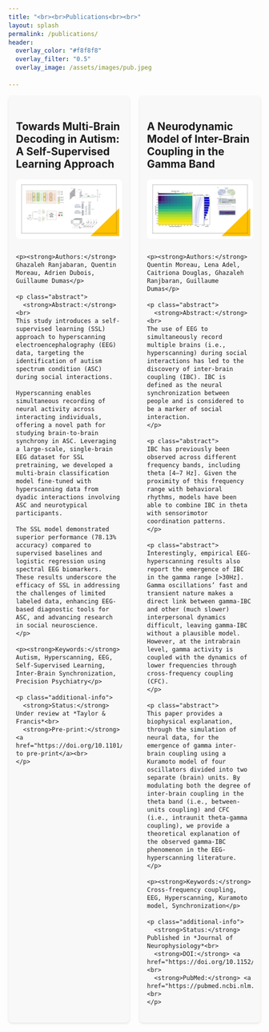 ```yaml
---
title: "<br><br>Publications<br><br>"
layout: splash
permalink: /publications/
header:
  overlay_color: "#f8f8f8"
  overlay_filter: "0.5"
  overlay_image: /assets/images/pub.jpeg

---
```



<!-- ---


<div class="section_pub">
  <h2 class="publication-title">Towards Multi-Brain Decoding in Autism: A Self-Supervised Learning Approach</h2>
  <p><strong>Authors:</strong> Ghazaleh Ranjabaran, Quentin Moreau, Adrien Dubois, Guillaume Dumas</p>

  <p class="abstract">
    <strong>Abstract:</strong><br>
    This study introduces a self-supervised learning (SSL) approach to hyperscanning electroencephalography (EEG) data, targeting the identification of autism spectrum condition (ASC) during social interactions. Hyperscanning enables simultaneous recording of neural activity across interacting individuals, offering a novel path for studying brain-to-brain synchrony in ASC. Leveraging a large-scale, single-brain EEG dataset for SSL pretraining, we developed a multi-brain classification model fine-tuned with hyperscanning data from dyadic interactions involving ASC and neurotypical participants. The SSL model demonstrated superior performance (78.13% accuracy) compared to supervised baselines and logistic regression using spectral EEG biomarkers. These results underscore the efficacy of SSL in addressing the challenges of limited labeled data, enhancing EEG-based diagnostic tools for ASC, and advancing research in social neuroscience.
  </p>

  <p><strong>Keywords:</strong> Autism, Hyperscanning, EEG, Self-Supervised Learning, Inter-Brain Synchronization, Precision Psychiatry</p>

  <p class="additional-info">
    <strong>Status:</strong> Under review at *Taylor & Francis*<br>
    <strong>Pre-print:</strong> <a href="https://doi.org/10.1101/2025.01.28.635297">Link to pre-print</a><br>
  </p>
</div>

---

<div class="section_pub">
  <h2 class="publication-title">A Neurodynamic Model of Inter-Brain Coupling in the Gamma Band</h2>
  <p><strong>Authors:</strong> Quentin Moreau, Lena Adel, Caitriona Douglas, Ghazaleh Ranjbaran, Guillaume Dumas</p>

  <p class="abstract">
    <strong>Abstract:</strong><br>
    The use of EEG to simultaneously record multiple brains (i.e., hyperscanning) during social interactions has led to the discovery of inter-brain coupling (IBC). IBC is defined as the neural synchronization between people and is considered to be a marker of social interaction. IBC has previously been observed across different frequency bands, including theta [4–7 Hz]. Given the proximity of this frequency range with behavioral rhythms, models have been able to combine IBC in theta with sensorimotor coordination patterns. Interestingly, empirical EEG-hyperscanning results also report the emergence of IBC in the gamma range [>30Hz]. Gamma oscillations’ fast and transient nature makes a direct link between gamma-IBC and other (much slower) interpersonal dynamics difficult, leaving gamma-IBC without a plausible model. However, at the intrabrain level, gamma activity is coupled with the dynamics of lower frequencies through cross-frequency coupling (CFC). This paper provides a biophysical explanation, through the simulation of neural data, for the emergence of gamma inter-brain coupling using a Kuramoto model of four oscillators divided into two separate (brain) units. By modulating both the degree of inter-brain coupling in the theta band (i.e., between-units coupling) and CFC (i.e., intraunit theta-gamma coupling), we provide a theoretical explanation of the observed gamma-IBC phenomenon in the EEG-hyperscanning literature.
  </p>

  <p><strong>Keywords:</strong> Cross-frequency coupling, EEG, Hyperscanning, Kuramoto model, Synchronization</p>

  <p class="additional-info">
    <strong>Status:</strong> Published in *Journal of Neurophysiology*<br>
    <strong>DOI:</strong> <a href="https://doi.org/10.1152/jn.00224.2022">10.1152/jn.00224.2022</a><br>
    <strong>PubMed:</strong> <a href="https://pubmed.ncbi.nlm.nih.gov/36070245">36070245</a><br>
  </p>
</div>

--- -->


<div class="publications-container">
  <div class="section_pub">
    <h2 class="publication-title">Towards Multi-Brain Decoding in Autism: A Self-Supervised Learning Approach</h2>
    <img src="/assets/images/ssl.jpg" alt="Visualization of EEG-based decoding" class="publication-image">
  

    <p><strong>Authors:</strong> Ghazaleh Ranjabaran, Quentin Moreau, Adrien Dubois, Guillaume Dumas</p>

    <p class="abstract">
      <strong>Abstract:</strong><br>
    This study introduces a self-supervised learning (SSL) approach to hyperscanning electroencephalography (EEG) data, targeting the identification of autism spectrum condition (ASC) during social interactions. 
    
    Hyperscanning enables simultaneous recording of neural activity across interacting individuals, offering a novel path for studying brain-to-brain synchrony in ASC. Leveraging a large-scale, single-brain EEG dataset for SSL pretraining, we developed a multi-brain classification model fine-tuned with hyperscanning data from dyadic interactions involving ASC and neurotypical participants. 
    
    The SSL model demonstrated superior performance (78.13% accuracy) compared to supervised baselines and logistic regression using spectral EEG biomarkers. These results underscore the efficacy of SSL in addressing the challenges of limited labeled data, enhancing EEG-based diagnostic tools for ASC, and advancing research in social neuroscience.
    </p>

    <p><strong>Keywords:</strong> Autism, Hyperscanning, EEG, Self-Supervised Learning, Inter-Brain Synchronization, Precision Psychiatry</p>

    <p class="additional-info">
      <strong>Status:</strong> Under review at *Taylor & Francis*<br>
      <strong>Pre-print:</strong> <a href="https://doi.org/10.1101/2025.01.28.635297">Link to pre-print</a><br>
    </p>
  </div>

  <div class="section_pub">
    <h2 class="publication-title">A Neurodynamic Model of Inter-Brain Coupling in the Gamma Band</h2>
    <img src="/assets/images/Jn.jpg" alt="Visualization of EEG-based decoding" class="publication-image">

    <p><strong>Authors:</strong> Quentin Moreau, Lena Adel, Caitriona Douglas, Ghazaleh Ranjbaran, Guillaume Dumas</p>

    <p class="abstract">
      <strong>Abstract:</strong><br>
    The use of EEG to simultaneously record multiple brains (i.e., hyperscanning) during social interactions has led to the discovery of inter-brain coupling (IBC). IBC is defined as the neural synchronization between people and is considered to be a marker of social interaction.
    </p>

    <p class="abstract"> 
    IBC has previously been observed across different frequency bands, including theta [4–7 Hz]. Given the proximity of this frequency range with behavioral rhythms, models have been able to combine IBC in theta with sensorimotor coordination patterns.
    </p>

    <p class="abstract">
    Interestingly, empirical EEG-hyperscanning results also report the emergence of IBC in the gamma range [>30Hz]. Gamma oscillations’ fast and transient nature makes a direct link between gamma-IBC and other (much slower) interpersonal dynamics difficult, leaving gamma-IBC without a plausible model. However, at the intrabrain level, gamma activity is coupled with the dynamics of lower frequencies through cross-frequency coupling (CFC). 
    </p>

    <p class="abstract">    
    This paper provides a biophysical explanation, through the simulation of neural data, for the emergence of gamma inter-brain coupling using a Kuramoto model of four oscillators divided into two separate (brain) units. By modulating both the degree of inter-brain coupling in the theta band (i.e., between-units coupling) and CFC (i.e., intraunit theta-gamma coupling), we provide a theoretical explanation of the observed gamma-IBC phenomenon in the EEG-hyperscanning literature.
    </p>

    <p><strong>Keywords:</strong> Cross-frequency coupling, EEG, Hyperscanning, Kuramoto model, Synchronization</p>

    <p class="additional-info">
      <strong>Status:</strong> Published in *Journal of Neurophysiology*<br>
      <strong>DOI:</strong> <a href="https://doi.org/10.1152/jn.00224.2022">10.1152/jn.00224.2022</a><br>
      <strong>PubMed:</strong> <a href="https://pubmed.ncbi.nlm.nih.gov/36070245">36070245</a><br>
    </p>
  </div>
</div>



<style>

.publications-container {
    display: flex;
    flex-wrap: wrap;
    gap: 20px;
    justify-content: space-between;
}

.section_pub {
    width: calc(50% - 10px); /* Adjust width to fit two columns */
    box-sizing: border-box;
    margin-bottom: 20px;
    padding: 20px 15px;
    background-color: #f8f8f8;
    border-radius: 8px;
    box-shadow: 0 2px 4px rgba(0,0,0,0.1);
}

/* Ensuring responsiveness */
@media (max-width: 768px) {
    .section_pub {
        width: 100%; /* Stack items on smaller screens */
    }
}

/* .section_pub {
    margin-bottom: 40px;
    padding: 20px 10px;
    background-color: #f8f8f8;
    border-radius: 8px;
    box-shadow: 0 2px 4px rgba(0,0,0,0.1);
} */

/* Title styling */
.section_pub h3 {
    font-family: 'Roboto', sans-serif;
    font-size: 1.5em;
    color: #2A5D84;
    margin-bottom: 10px;
}

/* Abstracts */
.abstract {
    font-size: 0.9em;
    line-height: 1.7;
    text-align: justify;
    color: #333;
}

/* Additional info (Status, DOI, etc.) */
.additional-info {
    font-size: 0.9em;
    margin-top: 10px;
    color: #555;
}

.additional-info a {
    color: #FF6A5D;  /* Accent color for links */
}

.section_pub hr {
    border: none;
    border-top: 2px solid #ddd;
    margin-top: 20px;
    margin-bottom: 20px;
}

/* Keywords */
.section_pub p strong {
    color: #2A5D84;
}

@import url('https://fonts.googleapis.com/css2?family=Lora&display=swap');
.abstract {
    font-family: 'Lora', serif;
}

.publication-image {
    width: 100%;  /* Makes the image responsive */
    max-height: 200px;  /* Adjust to preferred height */
    object-fit: cover;  /* Ensures the image fills space without distortion */
    border-radius: 8px;  /* Optional: Adds rounded corners */
    margin-bottom: 10px; /* Space between image and text */
}

</style>
